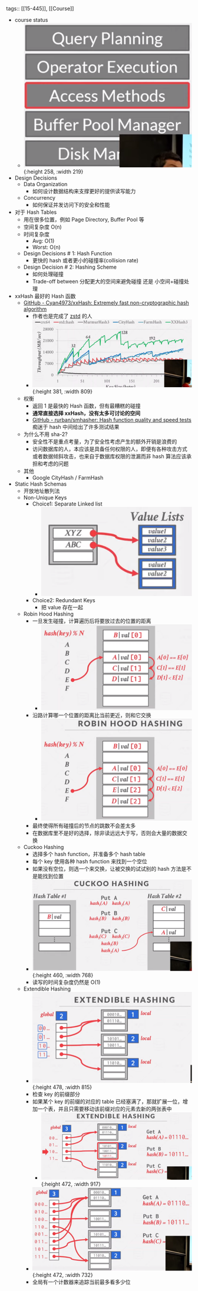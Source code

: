 tags:: [[15-445]], [[Course]]

- course status
	- ![image.png](../assets/image_1691052050193_0.png){:height 258, :width 219}
- Design Decisions
	- Data Organization
		- 如何设计数据结构来支撑更好的提供读写能力
	- Concurrency
		- 如何保证并发访问下的安全和性能
- 对于 Hash Tables
	- 用在很多位置，例如 Page Directory, Buffer Pool 等
	- 空间复杂度 O(n)
	- 时间复杂度
		- Avg: O(1)
		- Worst: O(n)
	- Design Decisions # 1: Hash Function
		- 更快的 hash 或者更小的碰撞率(collision rate)
	- Design Decision # 2: Hashing Scheme
		- 如何处理碰撞
		- Trade-off between 分配更大的空间来避免碰撞 还是 小空间+碰撞处理
- xxHash 最好的 Hash 函数
	- [GitHub - Cyan4973/xxHash: Extremely fast non-cryptographic hash algorithm](https://github.com/Cyan4973/xxHash)
		- 作者也是完成了 [zstd](https://github.com/Cyan4973/zstd) 的人
		- ![image.png](../assets/image_1691065967028_0.png){:height 381, :width 809}
	- 权衡
		- 返回 1 是最快的 Hash 函数，但有最糟糕的碰撞
		- **通常直接选择 xxHash，没有太多可讨论的空间**
		- [GitHub - rurban/smhasher: Hash function quality and speed tests](https://github.com/rurban/smhasher) 痴迷于 hash 中间给出了许多测试结果
	- 为什么不用 sha-2?
		- 安全性不是重点考量，为了安全性考虑产生的额外开销是浪费的
		- 访问数据库的人，本应该是具备任何权限的人，即便有各种攻击方式或者数据倾斜攻击，也来自于数据库权限的泄漏而非 hash 算法应该承担和考虑的问题
	- 其他
		- Google CityHash / FarmHash
- Static Hash Schemas
	- 开放地址散列法
	- Non-Unique Keys
		- Choice1: Separate Linked list
			- ![image.png](../assets/image_1691126525260_0.png)
		- Choice2: Redundant Keys
			- 把 value 存在一起
	- Robin Hood Hashing
		- 一旦发生碰撞，计算遍历后将要放过去的位置的距离
			- ![image.png](../assets/image_1691126816996_0.png)
		- 沿路计算哪一个位置的距离比当前更近，则和它交换
			- ![image.png](../assets/image_1691126853103_0.png)
		- 最终使得所有碰撞后的节点的跳数不会差太多
		- 在数据库里不是好的选择，除非读远远大于写，否则会大量的数据交换
	- Cuckoo Hashing
		- 选择多个 hash function，并准备多个 hash table
		- 每个 key 使用各种 hash function 来找到一个空位
		- 如果没有空位，则选一个来交换，让被交换的试试别的 hash 方法是不是能找到位置
		- ![image.png](../assets/image_1691127167971_0.png){:height 460, :width 768}
		- 读写的时间复杂度仍然是 O(1)
	- Extendible Hashing
		- ![image.png](../assets/image_1691128226407_0.png){:height 478, :width 815}
		- 检查 key 的前缀部分
		- 如果某个 key 的前缀的对应的 table 已经塞满了，那就扩展一位，增加一个表，并且只需要移动该前缀对应的元素去新的两张表中
			- ![image.png](../assets/image_1691128453055_0.png){:height 472, :width 917}
		- ![image.png](../assets/image_1691128426327_0.png){:height 472, :width 732}
		- 全局有一个计数器来追踪当前最多看多少位